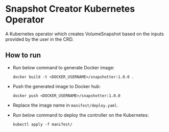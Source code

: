 # Snapshot Creator Kubernetes Operator

A Kubernetes operator which creates VolumeSnapshot based on the inputs provided by the user in the CRD.

## How to run

- Run below command to generate Docker image:
    ```
    docker build -t <DOCKER_USERNAME>/snapshotter:1.0.0 .
    ```

- Push the generated image to Docker hub:
    ```
    docker push <DOCKER_USERNAME>/snapshotter:1.0.0
    ```

- Replace the image name in `manifest/deploy.yaml`.

- Run below command to deploy the controller on the Kubernetes:
    ```
    kubectl apply -f manifest/
    ```
